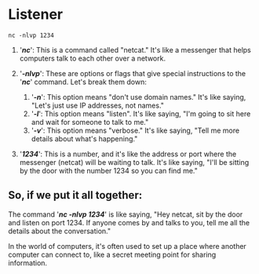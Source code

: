 # Listener

```
nc -nlvp 1234
```
1. '***nc***': This is a command called "netcat." It's like a messenger that helps computers talk to each other over a network.

2. '***-nlvp***': These are options or flags that give special instructions to the '***nc***' command. Let's break them down:
   1. '***-n***': This option means "don't use domain names." It's like saying, "Let's just use IP addresses, not names."
   2. '***-l***': This option means "listen". It's like saying, "I'm going to sit here and wait for someone to talk to me."
   3. '***-v***': This option means "verbose." It's like saying, "Tell me more details about what's happening."

3. '***1234***': This is a number, and it's like the address or port where the messenger (netcat) will be waiting to talk. It's like saying, "I'll be sitting by the door with the number 1234 so you can find me."

## So, if we put it all together:

The command '***nc -nlvp 1234***' is like saying, "Hey netcat, sit by the door and listen on port 1234. If anyone comes by and talks to you, tell me all the details about the conversation."

In the world of computers, it's often used to set up a place where another computer can connect to, like a secret meeting point for sharing information.
